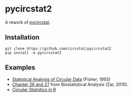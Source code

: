 # pycircstat2

A rework of [pycircstat](https://github.com/circstat/pycircstat). 

## Installation

```
git clone https://github.com/circstat/pycircstat2
pip install -e pycircstat2 
```

## Examples

- [Statistical Analysis of Circular Data](https://nbviewer.org/github/circstat/pycircstat2/blob/main/examples/B1-Fisher-1993.ipynb) (Fisher, 1993)
- [Chapter 26 and 27](https://nbviewer.org/github/circstat/pycircstat2/blob/main/examples/B2-Zar-2010.ipynb) from Biostatistical Analysis (Zar, 2010). 
- [Circular Statistics in R](https://nbviewer.org/github/circstat/pycircstat2/blob/main/examples/B3-Pewsey-2014.ipynb)